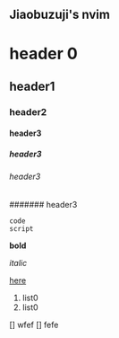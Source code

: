 ## Jiaobuzuji's nvim

# header 0
## header1 
### header2 
#### header3 
##### header3 
###### header3 
####### header3 


```
code
script
```

**bold**

*italic*

[here](https://github.com/jiaobuzuji)

1. list0
1. list0


[] wfef
[] fefe



